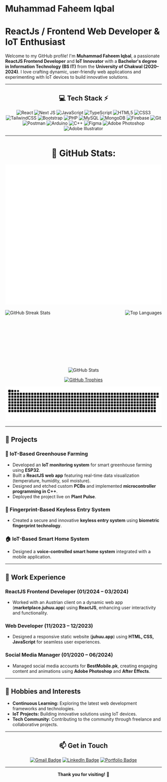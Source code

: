 # **Muhammad Faheem Iqbal**

# ReactJs / Frontend Web Developer & IoT Enthusiast

Welcome to my GitHub profile! I'm **Muhammad Faheem Iqbal**, a passionate **ReactJS Frontend Developer** and **IoT Innovator** with a **Bachelor's degree in Information Technology (BS IT)** from the **University of Chakwal (2020–2024)**. I love crafting dynamic, user-friendly web applications and experimenting with IoT devices to build innovative solutions.

---

<div align="center">

## 💻 Tech Stack ⚡

<div>
<img src="https://img.shields.io/badge/react-%2361DAFB.svg?style=for-the-badge&logo=react&logoColor=white" alt="React" />
<img src="https://img.shields.io/badge/Next.js-%23000000.svg?style=for-the-badge&logo=nextdotjs&logoColor=white" alt="Next JS" />
<img src="https://img.shields.io/badge/javascript-%23F7DF1E.svg?style=for-the-badge&logo=javascript&logoColor=black" alt="JavaScript" />
<img src="https://img.shields.io/badge/typescript-%233178C6.svg?style=for-the-badge&logo=typescript&logoColor=white" alt="TypeScript" />
<img src="https://img.shields.io/badge/html5-%23E34F26.svg?style=for-the-badge&logo=html5&logoColor=white" alt="HTML5" />
<img src="https://img.shields.io/badge/css3-%231572B6.svg?style=for-the-badge&logo=css3&logoColor=white" alt="CSS3" />
<img src="https://img.shields.io/badge/tailwindcss-%2306B6D4.svg?style=for-the-badge&logo=tailwindcss&logoColor=white" alt="TailwindCSS" />
<img src="https://img.shields.io/badge/bootstrap-%237952B3.svg?style=for-the-badge&logo=bootstrap&logoColor=white" alt="Bootstrap" />
<img src="https://img.shields.io/badge/php-%23777BB4.svg?style=for-the-badge&logo=php&logoColor=white" alt="PHP" />
<img src="https://img.shields.io/badge/mysql-%234479A1.svg?style=for-the-badge&logo=mysql&logoColor=white" alt="MySQL" />
<img src="https://img.shields.io/badge/mongodb-%234EA94B.svg?style=for-the-badge&logo=mongodb&logoColor=white" alt="MongoDB" />
<img src="https://img.shields.io/badge/firebase-%23FFCA28.svg?style=for-the-badge&logo=firebase&logoColor=black" alt="Firebase" />
<img src="https://img.shields.io/badge/git-%23F05033.svg?style=for-the-badge&logo=git&logoColor=white" alt="Git" />
<img src="https://img.shields.io/badge/Postman-%23FF6C37.svg?style=for-the-badge&logo=postman&logoColor=white" alt="Postman" />
<img src="https://img.shields.io/badge/arduino-%2300979D.svg?style=for-the-badge&logo=arduino&logoColor=white" alt="Arduino" />
<img src="https://img.shields.io/badge/C++-%2300599C.svg?style=for-the-badge&logo=cplusplus&logoColor=white" alt="C++" />
<img src="https://img.shields.io/badge/Figma-%23F24E1E.svg?style=for-the-badge&logo=figma&logoColor=white" alt="Figma" />
<img src="https://img.shields.io/badge/Adobe%20Photoshop-%2300C4CC.svg?style=for-the-badge&logo=adobephotoshop&logoColor=white" alt="Adobe Photoshop" />
<img src="https://img.shields.io/badge/Adobe%20Illustrator-%23FF9A00.svg?style=for-the-badge&logo=adobeillustrator&logoColor=white" alt="Adobe Illustrator" />
</div>

---

# 🌟 **GitHub Stats:**

</div>
   <!-- GitHub Metrics -->
  <p>
    <img src="https://github.com/faheem506pk/faheem506pk/blob/main/github-metrics.svg" alt="Metrics"  />
  </p>

  <div align="center">
  
  <!-- GitHub Stats and Streak in same row with equal height -->
  <p style="display: flex; justify-content: space-between;">
    <img src="https://github-readme-streak-stats.herokuapp.com/?user=faheem506pk&theme=dark&hide_border=false&cache_seconds=1800" height="170" alt="GitHub Streak Stats"/>
    <img src="https://github-readme-stats.vercel.app/api/top-langs/?username=faheem506pk&theme=dark&hide_border=false&include_all_commits=true&count_private=true&layout=compact&cache_seconds=1800" alt="Top Languages"  height="170" />
  </p>

  <p>
    <img src="https://github-readme-stats.vercel.app/api?username=faheem506pk&theme=dark&hide_border=false&include_all_commits=true&count_private=true&cache_seconds=1800" alt="GitHub Stats" />
  </p>

  <!-- GitHub Trophies -->
  <p>
    <a href="https://github.com/ryo-ma/github-profile-trophy">
      <img src="https://github-profile-trophy.vercel.app/?username=faheem506pk&theme=darkhub&column=7&no-frame=false&no-bg=false&margin-w=4" alt="GitHub Trophies" />
    </a>
  </p>
  
  <!-- Commented out Activity Graph -->
  <!-- 
  <p>
    <a href="https://github.com/ashutosh00710/github-readme-activity-graph">
      <img src="https://github-readme-activity-graph.vercel.app/graph?username=faheem506pk&theme=github-dark" alt="GitHub Activity Graph" />
    </a>
  </p>
  -->
  
  <!-- GitHub Snake Animation -->
  <p>
    <img src="https://raw.githubusercontent.com/faheem506pk/faheem506pk/output/github-snake-dark.svg" alt="GitHub Snake Dark" />
  </p>

---

</div>

## 🚀 **Projects**

### **🌱 IoT-Based Greenhouse Farming**

- Developed an **IoT monitoring system** for smart greenhouse farming using **ESP32**.
- Built a **ReactJS web app** featuring real-time data visualization (temperature, humidity, soil moisture).
- Designed and etched custom **PCBs** and implemented **microcontroller programming in C++**.
- Deployed the project live on **Plant Pulse**.

### **🔑 Fingerprint-Based Keyless Entry System**

- Created a secure and innovative **keyless entry system** using **biometric fingerprint technology**.

### **🏠 IoT-Based Smart Home System**

- Designed a **voice-controlled smart home system** integrated with a mobile application.

---

## 💼 **Work Experience**

### **ReactJS Frontend Developer** (01/2024 – 03/2024)

- Worked with an Austrian client on a dynamic web app (**marketplace.juhuu.app**) using **ReactJS**, enhancing user interactivity and functionality.

### **Web Developer** (11/2023 – 12/2023)

- Designed a responsive static website (**juhuu.app**) using **HTML, CSS, JavaScript** for seamless user experiences.

### **Social Media Manager** (01/2020 – 06/2024)

- Managed social media accounts for **BestMobile.pk**, creating engaging content and animations using **Adobe Photoshop** and **After Effects**.

---

## 🌱 **Hobbies and Interests**

- **Continuous Learning:** Exploring the latest web development frameworks and technologies.
- **IoT Projects:** Building innovative solutions using IoT devices.
- **Tech Community:** Contributing to the community through freelance and collaborative projects.

---

<div align="center">

## 📫 **Get in Touch**

<p>
<a href="mailto:Faheemiqbalm@gmail.com"><img src="https://img.shields.io/badge/Gmail-D14836?style=for-the-badge&logo=gmail&logoColor=white" alt="Gmail Badge" /></a>
<a href="https://linkedin.com/in/faheem506pk"><img src="https://img.shields.io/badge/LinkedIn-0077B5?style=for-the-badge&logo=linkedin&logoColor=white" alt="LinkedIn Badge" /></a>
<a href="https://github.com/faheem506pk"><img src="https://img.shields.io/badge/Portfolio-24292e?style=for-the-badge&logo=github&logoColor=white" alt="Portfolio Badge" /></a>
</p>

---

**Thank you for visiting!** 🚀

</div>
